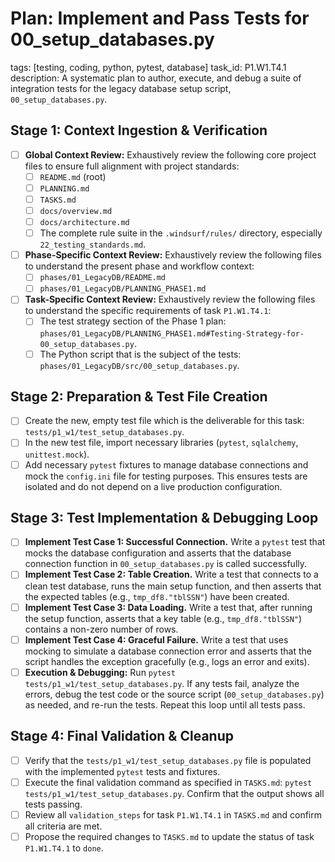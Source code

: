 # Plan: Implement and Pass Tests for 00_setup_databases.py
tags: [testing, coding, python, pytest, database]
task_id: P1.W1.T4.1
description: A systematic plan to author, execute, and debug a suite of integration tests for the legacy database setup script, `00_setup_databases.py`.

## Stage 1: Context Ingestion & Verification
- [ ] **Global Context Review:** Exhaustively review the following core project files to ensure full alignment with project standards:
    - [ ] `README.md` (root)
    - [ ] `PLANNING.md`
    - [ ] `TASKS.md`
	- [ ] `docs/overview.md`
    - [ ] `docs/architecture.md`
    - [ ] The complete rule suite in the `.windsurf/rules/` directory, especially `22_testing_standards.md`.
- [ ] **Phase-Specific Context Review:** Exhaustively review the following files to understand the present phase and workflow context:
    - [ ] `phases/01_LegacyDB/README.md`
    - [ ] `phases/01_LegacyDB/PLANNING_PHASE1.md`
- [ ] **Task-Specific Context Review:** Exhaustively review the following files to understand the specific requirements of task `P1.W1.T4.1`:
    - [ ] The test strategy section of the Phase 1 plan: `phases/01_LegacyDB/PLANNING_PHASE1.md#Testing-Strategy-for-00_setup_databases.py`.
    - [ ] The Python script that is the subject of the tests: `phases/01_LegacyDB/src/00_setup_databases.py`.

## Stage 2: Preparation & Test File Creation
- [ ] Create the new, empty test file which is the deliverable for this task: `tests/p1_w1/test_setup_databases.py`.
- [ ] In the new test file, import necessary libraries (`pytest`, `sqlalchemy`, `unittest.mock`).
- [ ] Add necessary `pytest` fixtures to manage database connections and mock the `config.ini` file for testing purposes. This ensures tests are isolated and do not depend on a live production configuration.

## Stage 3: Test Implementation & Debugging Loop
- [ ] **Implement Test Case 1: Successful Connection.** Write a `pytest` test that mocks the database configuration and asserts that the database connection function in `00_setup_databases.py` is called successfully.
- [ ] **Implement Test Case 2: Table Creation.** Write a test that connects to a clean test database, runs the main setup function, and then asserts that the expected tables (e.g., `tmp_df8."tblSSN"`) have been created.
- [ ] **Implement Test Case 3: Data Loading.** Write a test that, after running the setup function, asserts that a key table (e.g., `tmp_df8."tblSSN"`) contains a non-zero number of rows.
- [ ] **Implement Test Case 4: Graceful Failure.** Write a test that uses mocking to simulate a database connection error and asserts that the script handles the exception gracefully (e.g., logs an error and exits).
- [ ] **Execution & Debugging:** Run `pytest tests/p1_w1/test_setup_databases.py`. If any tests fail, analyze the errors, debug the test code or the source script (`00_setup_databases.py`) as needed, and re-run the tests. Repeat this loop until all tests pass.

## Stage 4: Final Validation & Cleanup
- [ ] Verify that the `tests/p1_w1/test_setup_databases.py` file is populated with the implemented `pytest` tests and fixtures.
- [ ] Execute the final validation command as specified in `TASKS.md`: `pytest tests/p1_w1/test_setup_databases.py`. Confirm that the output shows all tests passing.
- [ ] Review all `validation_steps` for task `P1.W1.T4.1` in `TASKS.md` and confirm all criteria are met.
- [ ] Propose the required changes to `TASKS.md` to update the status of task `P1.W1.T4.1` to `done`.
